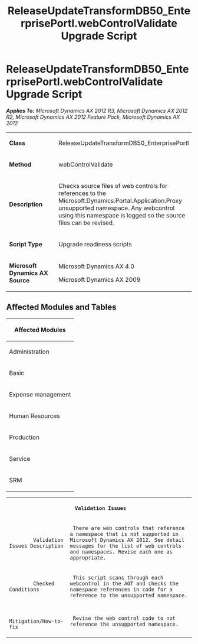 ﻿---
title: ReleaseUpdateTransformDB50_EnterprisePortl.webControlValidate Upgrade Script
TOCTitle: ReleaseUpdateTransformDB50_EnterprisePortl.webControlValidate Upgrade Script
ms:assetid: 7da8c9b3-0236-4a11-21a9-dfffc8b43847
ms:mtpsurl: https://msdn.microsoft.com/en-us/library/JJ719499(v=AX.60)
ms:contentKeyID: 49709289
ms.date: 05/18/2015
mtps_version: v=AX.60
---

# ReleaseUpdateTransformDB50\_EnterprisePortl.webControlValidate Upgrade Script 


_**Applies To:** Microsoft Dynamics AX 2012 R3, Microsoft Dynamics AX 2012 R2, Microsoft Dynamics AX 2012 Feature Pack, Microsoft Dynamics AX 2012_

<table>
<colgroup>
<col style="width: 50%" />
<col style="width: 50%" />
</colgroup>
<tbody>
<tr class="odd">
<td><p><strong>Class</strong></p></td>
<td><p>ReleaseUpdateTransformDB50_EnterprisePortl</p></td>
</tr>
<tr class="even">
<td><p><strong>Method</strong></p></td>
<td><p>webControlValidate</p></td>
</tr>
<tr class="odd">
<td><p><strong>Description</strong></p></td>
<td><p>Checks source files of web controls for references to the Microsoft.Dynamics.Portal.Application.Proxy unsupported namespace. Any webcontrol using this namespace is logged so the source files can be revised.</p></td>
</tr>
<tr class="even">
<td><p><strong>Script Type</strong></p></td>
<td><p>Upgrade readiness scripts</p></td>
</tr>
<tr class="odd">
<td><p><strong>Microsoft Dynamics AX Source</strong></p></td>
<td><p>Microsoft Dynamics AX 4.0</p>
<p>Microsoft Dynamics AX 2009</p></td>
</tr>
</tbody>
</table>


## Affected Modules and Tables

<table>
<colgroup>
<col style="width: 100%" />
</colgroup>
<thead>
<tr class="header">
<th><p>Affected Modules</p></th>
</tr>
</thead>
<tbody>
<tr class="odd">
<td><p>Administration</p></td>
</tr>
<tr class="even">
<td><p>Basic</p></td>
</tr>
<tr class="odd">
<td><p>Expense management</p></td>
</tr>
<tr class="even">
<td><p>Human Resources</p></td>
</tr>
<tr class="odd">
<td><p>Production</p></td>
</tr>
<tr class="even">
<td><p>Service</p></td>
</tr>
<tr class="odd">
<td><p>SRM</p></td>
</tr>
</tbody>
</table>


<table xmlns="http://www.w3.org/1999/xhtml">
              <tr><th colspan="2">
		
   <p>
   
	 Validation Issues
  </p>
  </th></tr>
              <tr><td>
		
   <p>
   
	 
            Validation Issues Description
          
  </p>
  </td><td>
		
   <p>
   
	 There are web controls that reference a namespace that is not supported in Microsoft Dynamics AX 2012. See detail messages for the list of web controls and namespaces. Revise each one as appropriate.
  </p>
  </td></tr>
              <tr><td>
		
   <p>
   
	 
            Checked Conditions
          
  </p>
  </td><td>
		
   <p>
   
	 This script scans through each webcontrol in the AOT and checks the namespace references in code for a reference to the unsupported namespace.
  </p>
  </td></tr>
              <tr><td>
		
   <p>
   
	 
            Mitigation/How-to-fix
          
  </p>
  </td><td>
		
   <p>
   
	 Revise the web control code to not reference the unsupported namespace.
  </p>
  </td></tr>
            </table>

  


